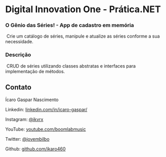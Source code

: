 # Digital Innovation One - Prática.NET

### O Gênio das Séries! - App de cadastro em memória

​		Crie um catálogo de séries, manipule e atualize as séries conforme a sua necessidade.

### Descrição

​		CRUD de séries utilizando classes abstratas e interfaces para implementação de métodos.

## Contato

Ícaro Gaspar Nascimento

Linkedin:  [linkedin.com/in/icaro-gaspar/](https://www.linkedin.com/in/icaro-gaspar/)

Instagram:  [@ikvrx](https://instagram.com/ikvrx)

YouTube:  [youtube.com/boomlabmusic](https://www.youtube.com/boomlabmusic)

Twitter:  [@jovembilbo](https://twitter.com/jovembilbo)

Github:  [github.com/ikaro460](https://github.com/ikaro460)

